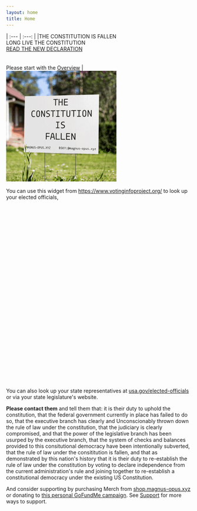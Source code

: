 ```yaml
---
layout: home
title: Home
---
```


  | :--- | :---: |
  |THE CONSTITUTION IS FALLEN <br> LONG LIVE THE CONSTITUTION <br> [READ THE NEW DECLARATION](/declaration) <br> <br> <br> Please start with the [Overview](/overview/)  | [![street signs in rotation](/assets/images/signloop_smaller.gif)](https://shop.magnus-opus.xyz)

You can use this widget from https://www.votinginfoproject.org/ to look up your elected officials,  
<link rel="stylesheet" type="text/css" href="https://votinginfotool.org/css/compiled/vit.css"/>
<script src="https://votinginfotool.org/js/compiled/app.js"></script>

<div id="_vit" style="width: 640px; height: 480px;"></div>

<script>
  var config = {
    "embedded-line1": {"en":"Lookup Elected Officials"},
    "logo": {"type":"none"},
    "official-only": true
  };
  var loadVIT = function () {
    if (typeof vit !== 'undefined'){
      vit.core.init("_vit", config);
    } else {
      setTimeout(loadVIT, 500);
    };
  };
  loadVIT();
</script>


You can also look up your state representatives at [usa.gov/elected-officials](https://www.usa.gov/elected-officials) or via your state legislature's website. 

**Please contact them** and tell them that: it is their duty to uphold the constitution, that the federal government currently in place has failed to do so, that the executive branch has clearly and Unconscionably thrown down the rule of law under the constitution, that the judiciary is clearly compromised, and that the power of the legislative branch has been usurped by the executive branch, that the system of checks and balances provided to this consitutional democracy have been intentionally subverted, that the rule of law under the consititution is fallen, and that as demonstrated by this nation's history that it is their duty to re-establish the rule of law under the constitution by voting to declare independence from the current administration's rule and joining together to re-establish a constitutional democracy under the existing US Constitution.

And consider supporting by purchasing Merch from [shop.magnus-opus.xyz](https://shop.magnus-opus.xyz) or donating to [this personal GoFundMe campaign](https://gofund.me/b16a37f9). See [Support](/support) for more ways to support.

